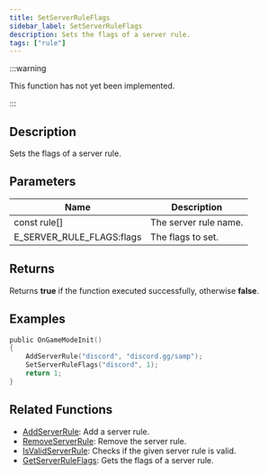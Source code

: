 ```yaml
---
title: SetServerRuleFlags
sidebar_label: SetServerRuleFlags
description: Sets the flags of a server rule.
tags: ["rule"]
---
```


<VersionWarn version='omp v1.1.0.2612' />

:::warning

This function has not yet been implemented.

:::

## Description

Sets the flags of a server rule.

## Parameters

| Name                      | Description           |
|---------------------------|-----------------------|
| const rule[]              | The server rule name. |
| E_SERVER_RULE_FLAGS:flags | The flags to set.     |

## Returns

Returns **true** if the function executed successfully, otherwise **false**.

## Examples

```c
public OnGameModeInit()
{
    AddServerRule("discord", "discord.gg/samp");
    SetServerRuleFlags("discord", 1);
    return 1;
}
```

## Related Functions

- [AddServerRule](AddServerRule): Add a server rule.
- [RemoveServerRule](RemoveServerRule): Remove the server rule.
- [IsValidServerRule](IsValidServerRule): Checks if the given server rule is valid.
- [GetServerRuleFlags](GetServerRuleFlags): Gets the flags of a server rule.
